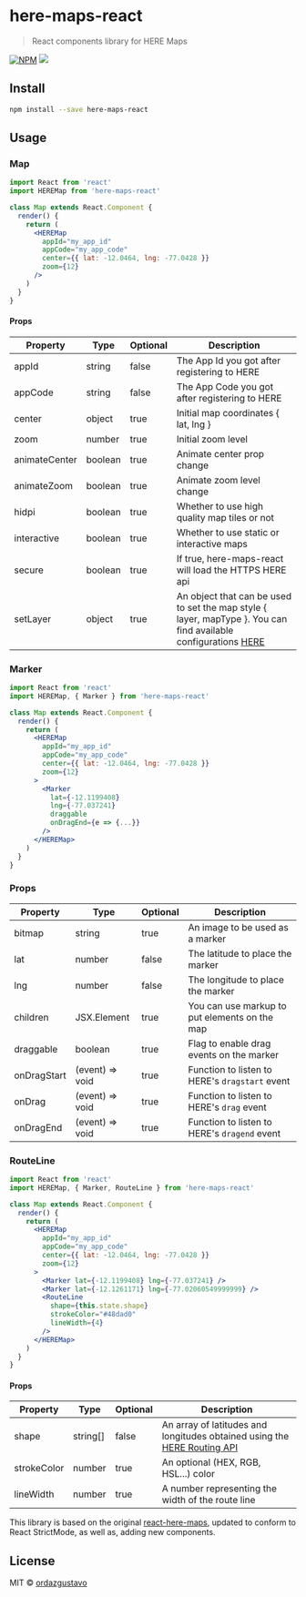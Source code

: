# here-maps-react

> React components library for HERE Maps

[![NPM](https://img.shields.io/npm/v/here-maps-react.svg)](https://www.npmjs.com/package/here-maps-react)
![](https://img.shields.io/github/license/ordazgustavo/here-maps-react.svg)

## Install

```bash
npm install --save here-maps-react
```

## Usage

### Map

```jsx
import React from 'react'
import HEREMap from 'here-maps-react'

class Map extends React.Component {
  render() {
    return (
      <HEREMap
        appId="my_app_id"
        appCode="my_app_code"
        center={{ lat: -12.0464, lng: -77.0428 }}
        zoom={12}
      />
    )
  }
}
```

#### Props

| Property      | Type    | Optional | Description                                                                                                                                                                           |
| ------------- | ------- | -------- | ------------------------------------------------------------------------------------------------------------------------------------------------------------------------------------- |
| appId         | string  | false    | The App Id you got after registering to HERE                                                                                                                                          |
| appCode       | string  | false    | The App Code you got after registering to HERE                                                                                                                                        |
| center        | object  | true     | Initial map coordinates { lat, lng }                                                                                                                                                  |
| zoom          | number  | true     | Initial zoom level                                                                                                                                                                    |
| animateCenter | boolean | true     | Animate center prop change                                                                                                                                                            |
| animateZoom   | boolean | true     | Animate zoom level change                                                                                                                                                             |
| hidpi         | boolean | true     | Whether to use high quality map tiles or not                                                                                                                                          |
| interactive   | boolean | true     | Whether to use static or interactive maps                                                                                                                                             |
| secure        | boolean | true     | If true, here-maps-react will load the HTTPS HERE api                                                                                                                                 |
| setLayer      | object  | true     | An object that can be used to set the map style { layer, mapType }. You can find available configurations [HERE](https://developer.here.com/documentation/maps/topics/map-types.html) |

### Marker

```jsx
import React from 'react'
import HEREMap, { Marker } from 'here-maps-react'

class Map extends React.Component {
  render() {
    return (
      <HEREMap
        appId="my_app_id"
        appCode="my_app_code"
        center={{ lat: -12.0464, lng: -77.0428 }}
        zoom={12}
      >
        <Marker
          lat={-12.1199408}
          lng={-77.037241}
          draggable
          onDragEnd={e => {...}}
        />
      </HEREMap>
    )
  }
}
```

### Props

| Property    | Type            | Optional | Description                                    |
| ----------- | --------------- | -------- | ---------------------------------------------- |
| bitmap      | string          | true     | An image to be used as a marker                |
| lat         | number          | false    | The latitude to place the marker               |
| lng         | number          | false    | The longitude to place the marker              |
| children    | JSX.Element     | true     | You can use markup to put elements on the map  |
| draggable   | boolean         | true     | Flag to enable drag events on the marker       |
| onDragStart | (event) => void | true     | Function to listen to HERE's `dragstart` event |
| onDrag      | (event) => void | true     | Function to listen to HERE's `drag` event      |
| onDragEnd   | (event) => void | true     | Function to listen to HERE's `dragend` event   |

### RouteLine

```jsx
import React from 'react'
import HEREMap, { Marker, RouteLine } from 'here-maps-react'

class Map extends React.Component {
  render() {
    return (
      <HEREMap
        appId="my_app_id"
        appCode="my_app_code"
        center={{ lat: -12.0464, lng: -77.0428 }}
        zoom={12}
      >
        <Marker lat={-12.1199408} lng={-77.037241} />
        <Marker lat={-12.1261171} lng={-77.02060549999999} />
        <RouteLine
          shape={this.state.shape}
          strokeColor="#48dad0"
          lineWidth={4}
        />
      </HEREMap>
    )
  }
}
```

#### Props

| Property    | Type     | Optional | Description                                                                                                                                   |
| ----------- | -------- | -------- | --------------------------------------------------------------------------------------------------------------------------------------------- |
| shape       | string[] | false    | An array of latitudes and longitudes obtained using the [HERE Routing API](https://developer.here.com/documentation/maps/topics/routing.html) |
| strokeColor | number   | true     | An optional (HEX, RGB, HSL...) color                                                                                                          |
| lineWidth   | number   | true     | A number representing the width of the route line                                                                                             |

This library is based on the original
[react-here-maps](https://github.com/Josh-ES/react-here-maps), updated to
conform to React StrictMode, as well as, adding new components.

## License

MIT © [ordazgustavo](https://github.com/ordazgustavo)
